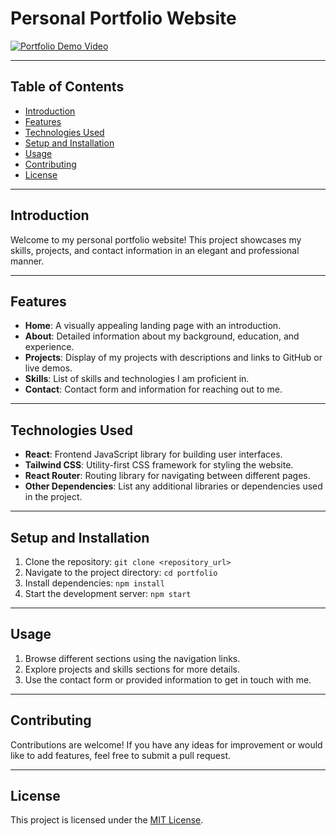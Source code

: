 # Personal Portfolio Website

[![Portfolio Demo Video](https://img.youtube.com/vi/YOUTUBE_VIDEO_ID/0.jpg)](https://www.youtube.com/watch?v=YOUTUBE_VIDEO_ID)

---

## Table of Contents

- [Introduction](#introduction)
- [Features](#features)
- [Technologies Used](#technologies-used)
- [Setup and Installation](#setup-and-installation)
- [Usage](#usage)
- [Contributing](#contributing)
- [License](#license)

---

## Introduction

Welcome to my personal portfolio website! This project showcases my skills, projects, and contact information in an elegant and professional manner.

---

## Features

- **Home**: A visually appealing landing page with an introduction.
- **About**: Detailed information about my background, education, and experience.
- **Projects**: Display of my projects with descriptions and links to GitHub or live demos.
- **Skills**: List of skills and technologies I am proficient in.
- **Contact**: Contact form and information for reaching out to me.

---

## Technologies Used

- **React**: Frontend JavaScript library for building user interfaces.
- **Tailwind CSS**: Utility-first CSS framework for styling the website.
- **React Router**: Routing library for navigating between different pages.
- **Other Dependencies**: List any additional libraries or dependencies used in the project.

---

## Setup and Installation

1. Clone the repository: `git clone <repository_url>`
2. Navigate to the project directory: `cd portfolio`
3. Install dependencies: `npm install`
4. Start the development server: `npm start`

---

## Usage

1. Browse different sections using the navigation links.
2. Explore projects and skills sections for more details.
3. Use the contact form or provided information to get in touch with me.

---

## Contributing

Contributions are welcome! If you have any ideas for improvement or would like to add features, feel free to submit a pull request.

---

## License

This project is licensed under the [MIT License](LICENSE).
